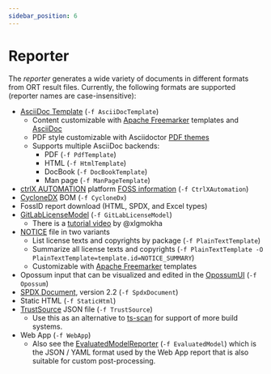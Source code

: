```yaml
---
sidebar_position: 6
---
```


# Reporter

The *reporter* generates a wide variety of documents in different formats from ORT result files.
Currently, the following formats are supported (reporter names are case-insensitive):

* [AsciiDoc Template](../configuration/reporter-templates.md#asciidoc-templates) (`-f AsciiDocTemplate`)
  * Content customizable with [Apache Freemarker](https://freemarker.apache.org/) templates and [AsciiDoc](https://asciidoc.org/)
  * PDF style customizable with Asciidoctor [PDF themes](https://docs.asciidoctor.org/pdf-converter/latest/theme/)
  * Supports multiple AsciiDoc backends:
    * PDF (`-f PdfTemplate`)
    * HTML (`-f HtmlTemplate`)
    * DocBook (`-f DocBookTemplate`)
    * Man page (`-f ManPageTemplate`)
* [ctrlX AUTOMATION](https://apps.boschrexroth.com/microsites/ctrlx-automation/) platform [FOSS information](https://github.com/boschrexroth/json-schema/tree/master/ctrlx-automation/ctrlx-core/apps/fossinfo) (`-f CtrlXAutomation`)
* [CycloneDX](https://cyclonedx.org/) BOM (`-f CycloneDx`)
* FossID report download (HTML, SPDX, and Excel types)
* [GitLabLicenseModel](https://docs.gitlab.com/ee/ci/pipelines/job_artifacts.html#artifactsreportslicense_scanning-ultimate) (`-f GitLabLicenseModel`)
  * There is a [tutorial video](https://youtu.be/dNmH_kYJ34g) by @xlgmokha
* [NOTICE](https://infra.apache.org/licensing-howto.html) file in two variants
  * List license texts and copyrights by package (`-f PlainTextTemplate`)
  * Summarize all license texts and copyrights (`-f PlainTextTemplate -O PlainTextTemplate=template.id=NOTICE_SUMMARY`)
  * Customizable with [Apache Freemarker](https://freemarker.apache.org/) templates
* Opossum input that can be visualized and edited in the [OpossumUI](https://github.com/opossum-tool/opossumUI) (`-f Opossum`)
* [SPDX Document](https://spdx.dev/specifications/), version 2.2 (`-f SpdxDocument`)
* Static HTML (`-f StaticHtml`)
* [TrustSource](https://www.trustsource.io/) JSON file (`-f TrustSource`)
  * Use this as an alternative to [ts-scan](https://github.com/TrustSource/ts-scan) for support of more build systems.
* Web App (`-f WebApp`)
  * Also see the [EvaluatedModelReporter](https://github.com/oss-review-toolkit/ort/blob/main/plugins/reporters/evaluated-model/src/main/kotlin/EvaluatedModelReporter.kt) (`-f EvaluatedModel`) which is the JSON / YAML format used by the Web App report that is also suitable for custom post-processing.
